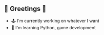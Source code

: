 ## 👾 Greetings 👾
- 🕹 I'm currently working on whatever I want
- 🧩 I'm learning Python, game development
<!--
**onebrittwonder/onebrittwonder** is a ✨ _special_ ✨ repository because its `README.md` (this file) appears on your GitHub profile.

Here are some ideas to get you started:

- 🕹 I'm currently 
- 🌱 I’m currently learning ...
- 👯 I’m looking to collaborate on ...
- 🤔 I’m looking for help with ...
- 💬 Ask me about ...
- 📫 How to reach me: ...
- 😄 Pronouns: ...
- ⚡ Fun fact: ...
-->
